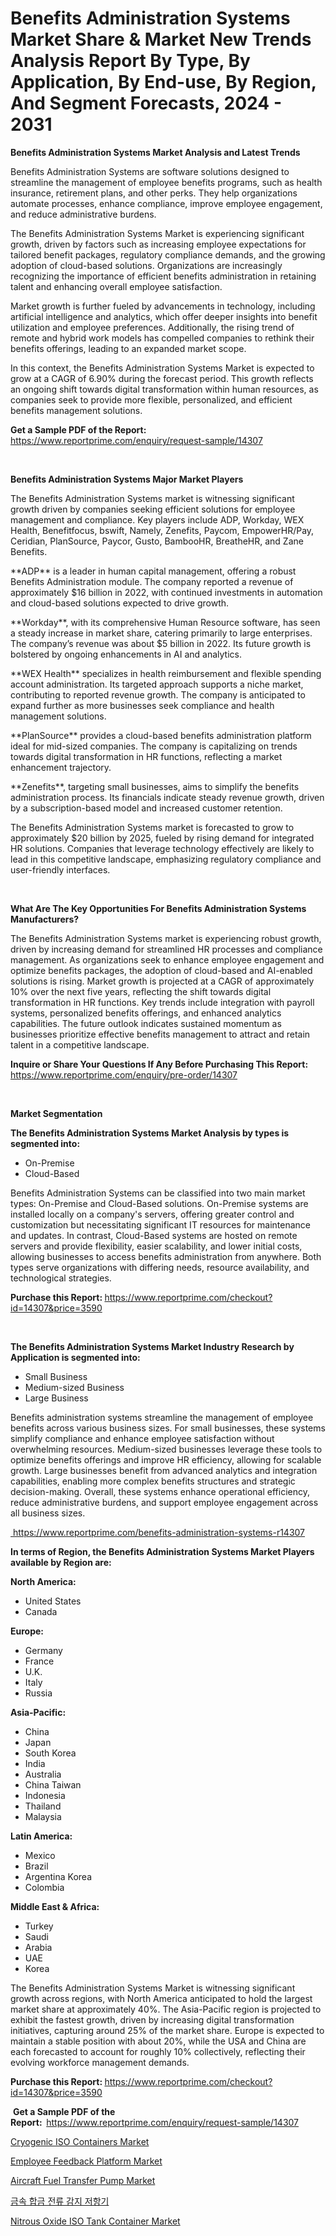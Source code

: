 <p><h1>Benefits Administration Systems Market Share & Market New Trends Analysis Report By Type, By Application, By End-use, By Region, And Segment Forecasts, 2024 - 2031</h1></p><p><strong>Benefits Administration Systems Market Analysis and Latest Trends</strong></p>
<p><p>Benefits Administration Systems are software solutions designed to streamline the management of employee benefits programs, such as health insurance, retirement plans, and other perks. They help organizations automate processes, enhance compliance, improve employee engagement, and reduce administrative burdens.</p><p>The Benefits Administration Systems Market is experiencing significant growth, driven by factors such as increasing employee expectations for tailored benefit packages, regulatory compliance demands, and the growing adoption of cloud-based solutions. Organizations are increasingly recognizing the importance of efficient benefits administration in retaining talent and enhancing overall employee satisfaction.</p><p>Market growth is further fueled by advancements in technology, including artificial intelligence and analytics, which offer deeper insights into benefit utilization and employee preferences. Additionally, the rising trend of remote and hybrid work models has compelled companies to rethink their benefits offerings, leading to an expanded market scope.</p><p>In this context, the Benefits Administration Systems Market is expected to grow at a CAGR of 6.90% during the forecast period. This growth reflects an ongoing shift towards digital transformation within human resources, as companies seek to provide more flexible, personalized, and efficient benefits management solutions.</p></p>
<p><strong>Get a Sample PDF of the Report:&nbsp;</strong> <a href="https://www.reportprime.com/enquiry/request-sample/14307">https://www.reportprime.com/enquiry/request-sample/14307</a></p>
<p>&nbsp;</p>
<p><strong>Benefits Administration Systems Major Market Players</strong></p>
<p><p>The Benefits Administration Systems market is witnessing significant growth driven by companies seeking efficient solutions for employee management and compliance. Key players include ADP, Workday, WEX Health, Benefitfocus, bswift, Namely, Zenefits, Paycom, EmpowerHR/Pay, Ceridian, PlanSource, Paycor, Gusto, BambooHR, BreatheHR, and Zane Benefits.</p><p>**ADP** is a leader in human capital management, offering a robust Benefits Administration module. The company reported a revenue of approximately $16 billion in 2022, with continued investments in automation and cloud-based solutions expected to drive growth. </p><p>**Workday**, with its comprehensive Human Resource software, has seen a steady increase in market share, catering primarily to large enterprises. The company’s revenue was about $5 billion in 2022. Its future growth is bolstered by ongoing enhancements in AI and analytics.</p><p>**WEX Health** specializes in health reimbursement and flexible spending account administration. Its targeted approach supports a niche market, contributing to reported revenue growth. The company is anticipated to expand further as more businesses seek compliance and health management solutions.</p><p>**PlanSource** provides a cloud-based benefits administration platform ideal for mid-sized companies. The company is capitalizing on trends towards digital transformation in HR functions, reflecting a market enhancement trajectory.</p><p>**Zenefits**, targeting small businesses, aims to simplify the benefits administration process. Its financials indicate steady revenue growth, driven by a subscription-based model and increased customer retention.</p><p>The Benefits Administration Systems market is forecasted to grow to approximately $20 billion by 2025, fueled by rising demand for integrated HR solutions. Companies that leverage technology effectively are likely to lead in this competitive landscape, emphasizing regulatory compliance and user-friendly interfaces.</p></p>
<p>&nbsp;</p>
<p><strong>What Are The Key Opportunities For Benefits Administration Systems Manufacturers?</strong></p>
<p><p>The Benefits Administration Systems market is experiencing robust growth, driven by increasing demand for streamlined HR processes and compliance management. As organizations seek to enhance employee engagement and optimize benefits packages, the adoption of cloud-based and AI-enabled solutions is rising. Market growth is projected at a CAGR of approximately 10% over the next five years, reflecting the shift towards digital transformation in HR functions. Key trends include integration with payroll systems, personalized benefits offerings, and enhanced analytics capabilities. The future outlook indicates sustained momentum as businesses prioritize effective benefits management to attract and retain talent in a competitive landscape.</p></p>
<p><strong>Inquire or Share Your Questions If Any Before Purchasing This Report:</strong> <a href="https://www.reportprime.com/enquiry/pre-order/14307">https://www.reportprime.com/enquiry/pre-order/14307</a></p>
<p>&nbsp;</p>
<p><strong>Market Segmentation</strong></p>
<p><strong>The Benefits Administration Systems Market Analysis by types is segmented into:</strong></p>
<p><ul><li>On-Premise</li><li>Cloud-Based</li></ul></p>
<p><p>Benefits Administration Systems can be classified into two main market types: On-Premise and Cloud-Based solutions. On-Premise systems are installed locally on a company's servers, offering greater control and customization but necessitating significant IT resources for maintenance and updates. In contrast, Cloud-Based systems are hosted on remote servers and provide flexibility, easier scalability, and lower initial costs, allowing businesses to access benefits administration from anywhere. Both types serve organizations with differing needs, resource availability, and technological strategies.</p></p>
<p><strong>Purchase this Report:&nbsp;</strong><a href="https://www.reportprime.com/checkout?id=14307&price=3590">https://www.reportprime.com/checkout?id=14307&price=3590</a></p>
<p>&nbsp;</p>
<p><strong>The Benefits Administration Systems Market Industry Research by Application is segmented into:</strong></p>
<p><ul><li>Small Business</li><li>Medium-sized Business</li><li>Large Business</li></ul></p>
<p><p>Benefits administration systems streamline the management of employee benefits across various business sizes. For small businesses, these systems simplify compliance and enhance employee satisfaction without overwhelming resources. Medium-sized businesses leverage these tools to optimize benefits offerings and improve HR efficiency, allowing for scalable growth. Large businesses benefit from advanced analytics and integration capabilities, enabling more complex benefits structures and strategic decision-making. Overall, these systems enhance operational efficiency, reduce administrative burdens, and support employee engagement across all business sizes.</p></p>
<p><a href="https://www.reportprime.com/benefits-administration-systems-r14307">&nbsp;https://www.reportprime.com/benefits-administration-systems-r14307</a></p>
<p><strong>In terms of Region, the Benefits Administration Systems Market Players available by Region are:</strong></p>
<p>
    <p> <strong> North America: </strong>
        <ul>
            <li>United States</li>
            <li>Canada</li>
        </ul>
        </p> 
    <p> <strong> Europe: </strong>
        <ul>
            <li>Germany</li>
            <li>France</li>
            <li>U.K.</li>
            <li>Italy</li>
            <li>Russia</li>
        </ul>
        </p> 
    <p> <strong> Asia-Pacific: </strong>
        <ul>
            <li>China</li>
            <li>Japan</li>
            <li>South Korea</li>
            <li>India</li>
            <li>Australia</li>
            <li>China Taiwan</li>
            <li>Indonesia</li>
            <li>Thailand</li>
            <li>Malaysia</li>
        </ul>
        </p> 
    <p> <strong> Latin America: </strong>
        <ul>
            <li>Mexico</li>
            <li>Brazil</li>
            <li>Argentina Korea</li>
            <li>Colombia</li>
        </ul>
        </p> 
    <p> <strong> Middle East & Africa: </strong>
        <ul>
            <li>Turkey</li>
            <li>Saudi</li>
            <li>Arabia</li>
            <li>UAE</li>
            <li>Korea</li>
        </ul>
    </p>
    </p>
<p><p>The Benefits Administration Systems Market is witnessing significant growth across regions, with North America anticipated to hold the largest market share at approximately 40%. The Asia-Pacific region is projected to exhibit the fastest growth, driven by increasing digital transformation initiatives, capturing around 25% of the market share. Europe is expected to maintain a stable position with about 20%, while the USA and China are each forecasted to account for roughly 10% collectively, reflecting their evolving workforce management demands.</p></p>
<p><strong>Purchase this Report: </strong><a href="https://www.reportprime.com/checkout?id=14307&price=3590">https://www.reportprime.com/checkout?id=14307&price=3590</a></p>
<p>&nbsp;<strong>Get a Sample PDF of the Report:&nbsp;&nbsp;</strong><a href="https://www.reportprime.com/enquiry/request-sample/14307">https://www.reportprime.com/enquiry/request-sample/14307</a></p>
<p><strong></strong></p>
<p><p><a href="https://issuu.com/reportprime-2/docs/cryogenic-iso-containers-market-siz_79059eea6f1877">Cryogenic ISO Containers Market</a></p><p><a href="https://github.com/WashimHussain441/Market-Research-Report-List-1/blob/main/employee-feedback-platform-market.md">Employee Feedback Platform Market</a></p><p><a href="https://medium.com/@amexben1465_98864/the-aircraft-fuel-transfer-pump-industry-analysis-report-offers-a-comprehensive-and-current-760f32d6ca32?postPublishedType=initial">Aircraft Fuel Transfer Pump Market</a></p><p><a href="https://medium.com/@sheldondtickinson9867/metal-alloy-current-sensing-resistor-market-%EC%9D%98-%EA%B8%80%EB%A1%9C%EB%B2%8C-%EC%8B%9C%EC%9E%A5-%EA%B0%9C%EC%9A%94%EB%8A%94-%EC%A0%84-%EC%84%B8%EA%B3%84-%EB%B0%8F-%EC%A3%BC%EC%9A%94-%EC%8B%9C%EC%9E%A5%EC%9D%98-%EC%82%B0%EC%97%85%EC%97%90-%EC%98%81%ED%96%A5%EC%9D%84-%EB%AF%B8%EC%B9%98%EB%8A%94-%EC%A3%BC%EC%9A%94-%ED%8A%B8%EB%A0%8C%EB%93%9C%EC%97%90-%EB%8C%80%ED%95%9C-%EB%8F%85%ED%8A%B9%ED%95%9C-b76f3c51cf75">금속 합금 전류 감지 저항기</a></p><p><a href="https://issuu.com/reportprime-2/docs/nitrous-oxide-iso-tank-container-ma_fde43b49ee18c4">Nitrous Oxide ISO Tank Container Market</a></p></p>